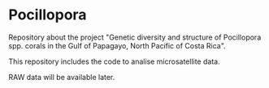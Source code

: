 # Pocillopora

Repository about the project "Genetic diversity and structure of Pocillopora spp. corals in the Gulf of Papagayo, North Pacific of Costa Rica".

This repository includes the code to analise microsatellite data.

RAW data will be available later.
